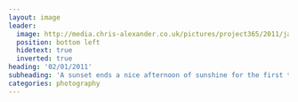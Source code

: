 ```yaml
---
layout: image
leader:
  image: http://media.chris-alexander.co.uk/pictures/project365/2011/jan/02/020111.jpg
  position: bottom left
  hidetext: true
  inverted: true
heading: '02/01/2011'
subheading: 'A sunset ends a nice afternoon of sunshine for the first time in weeks'
categories: photography
---
```

